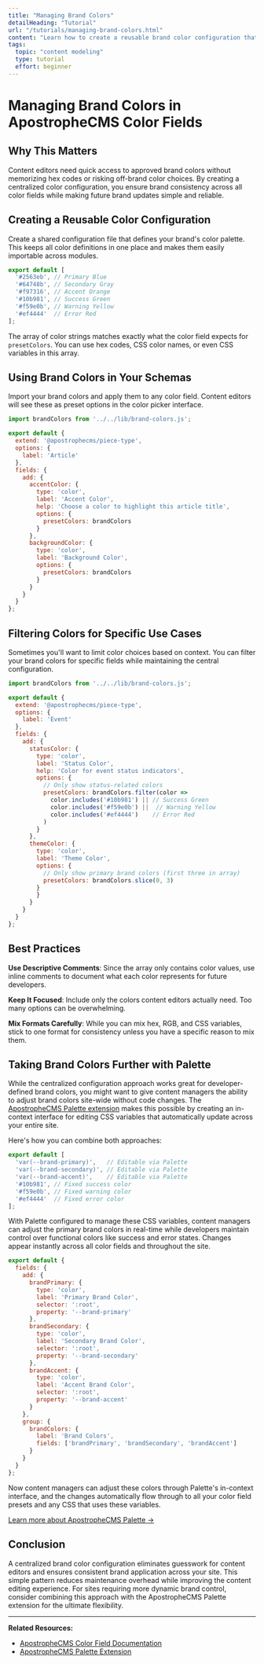 ```yaml
---
title: "Managing Brand Colors"
detailHeading: "Tutorial"
url: "/tutorials/managing-brand-colors.html"
content: "Learn how to create a reusable brand color configuration that ensures content editors always have access to approved colors across all color field instances in your ApostropheCMS project."
tags:
  topic: "content modeling"
  type: tutorial
  effort: beginner
---
```

# Managing Brand Colors in ApostropheCMS Color Fields

## Why This Matters

Content editors need quick access to approved brand colors without memorizing hex codes or risking off-brand color choices. By creating a centralized color configuration, you ensure brand consistency across all color fields while making future brand updates simple and reliable.

## Creating a Reusable Color Configuration

Create a shared configuration file that defines your brand's color palette. This keeps all color definitions in one place and makes them easily importable across modules.

<AposCodeBlock>

```javascript
export default [
  '#2563eb', // Primary Blue
  '#64748b', // Secondary Gray
  '#f97316', // Accent Orange
  '#10b981', // Success Green
  '#f59e0b', // Warning Yellow
  '#ef4444'  // Error Red
];
```
  <template v-slot:caption>
    lib/brand-colors.js
  </template>
</AposCodeBlock>

The array of color strings matches exactly what the color field expects for `presetColors`. You can use hex codes, CSS color names, or even CSS variables in this array.

## Using Brand Colors in Your Schemas

Import your brand colors and apply them to any color field. Content editors will see these as preset options in the color picker interface.

<AposCodeBlock>

```javascript
import brandColors from '../../lib/brand-colors.js';

export default {
  extend: '@apostrophecms/piece-type',
  options: {
    label: 'Article'
  },
  fields: {
    add: {
      accentColor: {
        type: 'color',
        label: 'Accent Color',
        help: 'Choose a color to highlight this article title',
        options: {
          presetColors: brandColors
        }
      },
      backgroundColor: {
        type: 'color',
        label: 'Background Color',
        options: {
          presetColors: brandColors
        }
      }
    }
  }
};
```
  <template v-slot:caption>
    modules/article/index.js
  </template>
</AposCodeBlock>

## Filtering Colors for Specific Use Cases

Sometimes you'll want to limit color choices based on context. You can filter your brand colors for specific fields while maintaining the central configuration.

<AposCodeBlock>

```javascript
import brandColors from '../../lib/brand-colors.js';

export default {
  extend: '@apostrophecms/piece-type',
  options: {
    label: 'Event'
  },
  fields: {
    add: {
      statusColor: {
        type: 'color',
        label: 'Status Color',
        help: 'Color for event status indicators',
        options: {
          // Only show status-related colors
          presetColors: brandColors.filter(color =>
            color.includes('#10b981') || // Success Green
            color.includes('#f59e0b') ||  // Warning Yellow
            color.includes('#ef4444')    // Error Red
          )
        }
      },
      themeColor: {
        type: 'color',
        label: 'Theme Color',
        options: {
          // Only show primary brand colors (first three in array)
          presetColors: brandColors.slice(0, 3)
        }
        }
      }
    }
  }
};
```
  <template v-slot:caption>
    modules/event/index.js
  </template>
</AposCodeBlock>

## Best Practices

**Use Descriptive Comments**: Since the array only contains color values, use inline comments to document what each color represents for future developers.

**Keep It Focused**: Include only the colors content editors actually need. Too many options can be overwhelming.

**Mix Formats Carefully**: While you can mix hex, RGB, and CSS variables, stick to one format for consistency unless you have a specific reason to mix them.

## Taking Brand Colors Further with Palette

While the centralized configuration approach works great for developer-defined brand colors, you might want to give content managers the ability to adjust brand colors site-wide without code changes. The [ApostropheCMS Palette extension](https://apostrophecms.com/extensions/palette-extension) makes this possible by creating an in-context interface for editing CSS variables that automatically update across your entire site.

Here's how you can combine both approaches:

<AposCodeBlock>

```javascript
export default [
  'var(--brand-primary)',   // Editable via Palette
  'var(--brand-secondary)', // Editable via Palette
  'var(--brand-accent)',    // Editable via Palette
  '#10b981', // Fixed success color
  '#f59e0b', // Fixed warning color
  '#ef4444'  // Fixed error color
];
```
  <template v-slot:caption>
    lib/brand-colors.js
  </template>
</AposCodeBlock>

With Palette configured to manage these CSS variables, content managers can adjust the primary brand colors in real-time while developers maintain control over functional colors like success and error states. Changes appear instantly across all color fields and throughout the site.

<AposCodeBlock>

```javascript
export default {
  fields: {
    add: {
      brandPrimary: {
        type: 'color',
        label: 'Primary Brand Color',
        selector: ':root',
        property: '--brand-primary'
      },
      brandSecondary: {
        type: 'color',
        label: 'Secondary Brand Color',
        selector: ':root',
        property: '--brand-secondary'
      },
      brandAccent: {
        type: 'color',
        label: 'Accent Brand Color',
        selector: ':root',
        property: '--brand-accent'
      }
    },
    group: {
      brandColors: {
        label: 'Brand Colors',
        fields: ['brandPrimary', 'brandSecondary', 'brandAccent']
      }
    }
  }
};
```
  <template v-slot:caption>
    modules/@apostrophecms-pro/palette/index.js
  </template>
</AposCodeBlock>

Now content managers can adjust these colors through Palette's in-context interface, and the changes automatically flow through to all your color field presets and any CSS that uses these variables.

[Learn more about ApostropheCMS Palette →](https://apostrophecms.com/extensions/palette-extension)

## Conclusion

A centralized brand color configuration eliminates guesswork for content editors and ensures consistent brand application across your site. This simple pattern reduces maintenance overhead while improving the content editing experience. For sites requiring more dynamic brand control, consider combining this approach with the ApostropheCMS Palette extension for the ultimate flexibility.

---

**Related Resources:**
- [ApostropheCMS Color Field Documentation](/reference/field-types/color.html)
- [ApostropheCMS Palette Extension](https://apostrophecms.com/extensions/palette-extension)